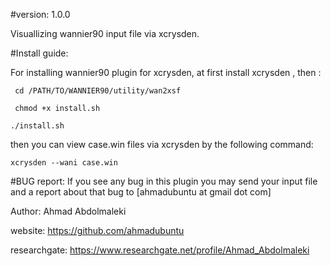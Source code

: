 #version:
1.0.0

Visuallizing wannier90 input file via xcrysden.


#Install guide:

For installing wannier90 plugin for xcrysden, at first install xcrysden , then :

  	 cd /PATH/TO/WANNIER90/utility/wan2xsf
     
  	 chmod +x install.sh
     
  	./install.sh
    
then you can view case.win files via xcrysden by the following command:
 
	xcrysden --wani case.win						      




#BUG report:
If you see any bug in this plugin you may send your input file and a report about that bug to [ahmadubuntu at gmail dot com]


Author: Ahmad Abdolmaleki

website: https://github.com/ahmadubuntu

researchgate: https://www.researchgate.net/profile/Ahmad_Abdolmaleki
